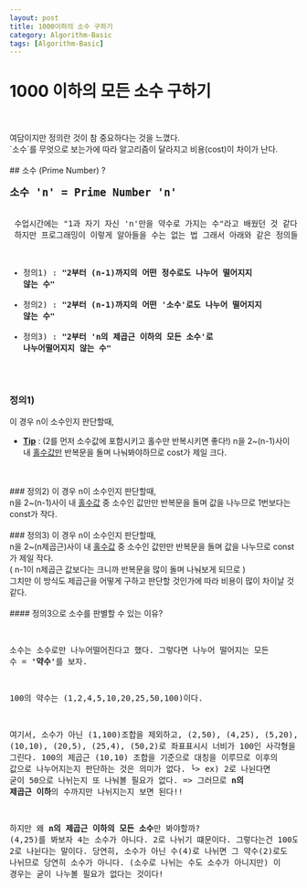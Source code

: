 ```yaml
---
layout: post
title: 1000이하의 소수 구하기
category: Algorithm-Basic
tags: [Algorithm-Basic]
---
```


# 1000 이하의 모든 소수 구하기
<br/>
<br/>
여담이지만 정의란 것이 참 중요하다는 것을 느꼈다. <br/>
`소수`를 무엇으로 보는가에 따라 알고리즘이 달라지고 비용(cost)이 차이가 난다.<br/> 
<br/>
## 소수 (Prime Number) ?
<pre class="highlight">
<strong style="font-size: 14pt;">소수 'n' = Prime Number 'n'</strong>
<br/>
 수업시간에는 "1과 자기 자신 'n'만을 약수로 가지는 수"라고 배웠던 것 같다.
 하지만 프로그래밍이 이렇게 알아들을 수는 없는 법 그래서 아래와 같은 정의들이 나타난다.
 
 - 정의1) : <strong>"2부터 (n-1)까지의 어떤 정수로도 나누어 떨어지지 않는 수"</strong>
 - 정의2) : <strong>"2부터 (n-1)까지의 어떤 '소수'로도 나누어 떨어지지 않는 수"</strong>
 - 정의3) : <strong>"2부터 'n의 제곱근 이하의 모든 소수'로 나누어떨어지지 않는 수"</strong>
</pre>

### 정의1)
이 경우 n이 소수인지 판단할때,<br/>
 * <u><strong>Tip</strong></u> : (2를 먼저 소수값에 포함시키고 홀수만 반복시키면 좋다!)
n을 2~(n-1)사이 내 <u>홀수값만</u> 반복문을 돌며 나눠봐야하므로 cost가 제일 크다.
<br/>
<br/>
### 정의2)
이 경우 n이 소수인지 판단할때,<br/>
n을 2~(n-1)사이 내 <u>홀수값</u> 중 소수인 값만만 반복문을 돌며 값을 나누므로 1번보다는 const가 작다.
<br/>
<br/>
### 정의3)
이 경우 n이 소수인지 판단할때,<br/>
n을 2~(n제곱근)사이 내 <u>홀수값</u> 중 소수인 값만만 반복문을 돌며 값을 나누므로 const가 제일 작다.<br/>
( n-1이 n제곱근 값보다는 크니까 반복문을 많이 돌며 나눠보게 되므로 )<br/>
그치만 이 방식도 제곱근을 어떻게 구하고 판단할 것인가에 따라 비용이 많이 차이날 것 같다. <br/>
<br/>
#### 정의3으로 소수를 판별할 수 있는 이유?
<pre class="highlight">

 소수는 소수로만 나누어떨어진다고 했다. 그렇다면 나누어 떨어지는 모든 수  = <strong>'약수'</strong>를 보자.
 
 100의 약수는 (1,2,4,5,10,20,25,50,100)이다.
 
 여기서, 소수가 아닌 (1,100)조합을 제외하고,
 (2,50), (4,25), (5,20), (10,10), (20,5), (25,4), (50,2)로 좌표표시시 너비가 100인 사각형을 그린다.
 100의 제곱근 (10,10) 조합을 기준으로 대칭을 이루므로 이후의 값으로 나누어지는지 판단하는 것은 의미가 없다.
 └> ex) 2로 나뉜다면 굳이 50으로 나뉘는지 또 나눠볼 필요가 없다.
 => 그러므로 <strong>n의 제곱근 이하</strong>의 수까지만 나뉘지는지 보면 된다!!
 
 하지만 왜 <strong>n의 제곱근 이하의 모든 소수</strong>만 봐야할까?
 (4,25)를 봐보자
 4는 소수가 아니다. 2로 나뉘기 떄문이다. 그렇다는건 100도 2로 나뉜다는 말이다.
 당연히, 소수가 아닌 수(4)로 나뉘면 그 약수(2)로도 나뉘므로 당연히 소수가 아니다.
 (소수로 나뉘는 수도 소수가 아니지만) 이 경우는 굳이 나누볼 필요가 없다는 것이다!
</pre>
<br/>


<br/>
